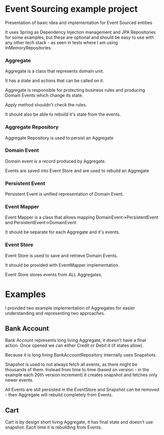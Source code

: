 # Event Sourcing example project
Presentation of basic idea and implementation for Event Sourced entities

It uses Spring as Dependency Injection management and JPA Repositories for some examples, but these are optional and should be easy to use with any other tech stack - as seen in tests where I am using InMemoryRepositories.

### Aggregate
Aggregate is a class that represents domain unit.

It has a state and actions that can be called on it.

Aggregate is responsible for protecting business rules and producing Domain Events which change its state.

Apply method shouldn't check the rules. 

It should also be able to rebuild it's state from the events.
### Aggregate Repository
Aggregate Repository is used to persist an Aggregate

### Domain Event
Domain event is a record produced by Aggregate.

Events are saved into Event Store and are used to rebuild an Aggregate

### Persistent Event
Persistent Event is unified representation of Domain Event.

### Event Mapper
Event Mapper is a class that allows mapping DomainEvent->PersistentEvent and PersistentEvent->DomainEvent

It should be separate for each Aggregate and it's events.


### Event Store
Event Store is used to save and retrieve Domain Events.

It should be provided with EventMapper implementation.

Event Store stores events from ALL Aggregates.

# Examples
I provided two example implementation of Aggregates for easier understanding and representing two approaches.

## Bank Account
Bank Account represents long living Aggregate, it doesn't have a final action. Once opened we can either Credit or Debit it (if states allow).

Because it is long living BankAccountRepository internally uses Snapshots. 

Snapshot is used to not always fetch all events, as there might be thousands of them.
Instead from time to time (based on version - in the example each 20th version increment) it creates snapshot and fetches only newer events.

All Events are still persisted in the EventStore and Snapshot can be removed - then Aggregate will rebuild completely from Events.


## Cart
Cart is by design short living Aggregate, it has final state and doesn't use snapshot. Each time it is rebuilding from Events.